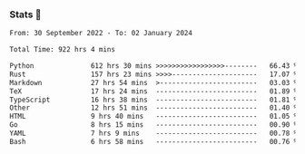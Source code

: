 ### Stats 👋
<!--START_SECTION:waka-->

```txt
From: 30 September 2022 - To: 02 January 2024

Total Time: 922 hrs 4 mins

Python              612 hrs 30 mins >>>>>>>>>>>>>>>>>--------   66.43 %
Rust                157 hrs 23 mins >>>>---------------------   17.07 %
Markdown            27 hrs 54 mins  >------------------------   03.03 %
TeX                 17 hrs 24 mins  -------------------------   01.89 %
TypeScript          16 hrs 38 mins  -------------------------   01.81 %
Other               12 hrs 51 mins  -------------------------   01.40 %
HTML                9 hrs 40 mins   -------------------------   01.05 %
Go                  8 hrs 15 mins   -------------------------   00.90 %
YAML                7 hrs 9 mins    -------------------------   00.78 %
Bash                6 hrs 58 mins   -------------------------   00.76 %
```

<!--END_SECTION:waka-->

<!--
**buhaytza2005/buhaytza2005** is a ✨ _special_ ✨ repository because its `README.md` (this file) appears on your GitHub profile.

Here are some ideas to get you started:

- 🔭 I’m currently working on ...
- 🌱 I’m currently learning ...
- 👯 I’m looking to collaborate on ...
- 🤔 I’m looking for help with ...
- 💬 Ask me about ...
- 📫 How to reach me: ...
- 😄 Pronouns: ...
- ⚡ Fun fact: ...
-->


